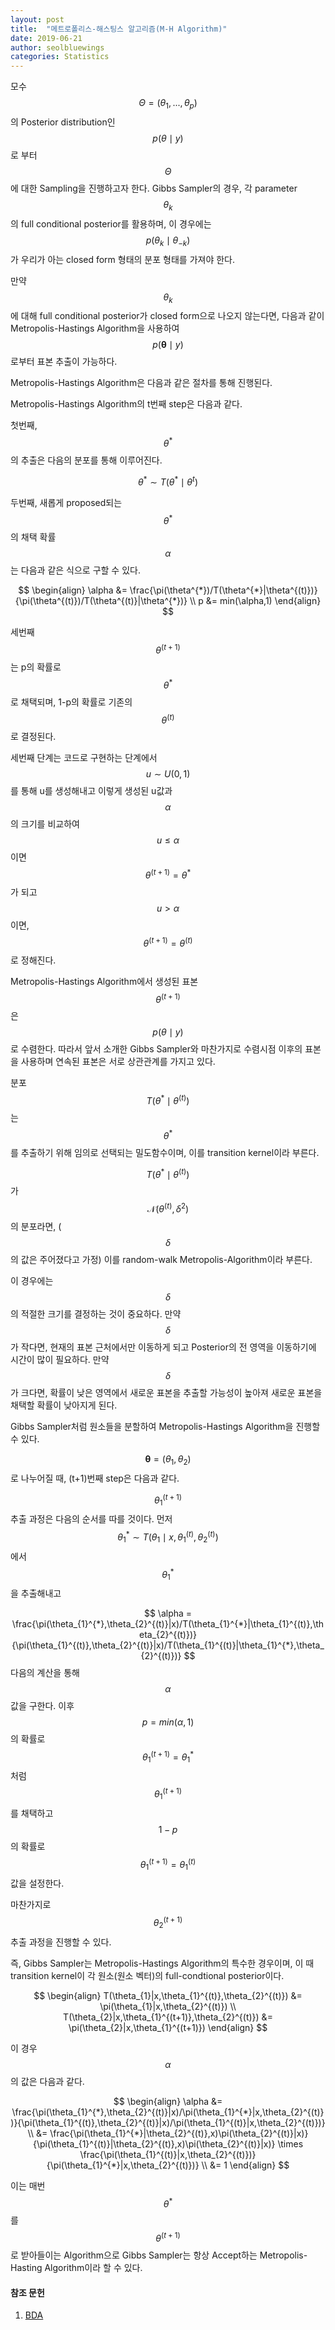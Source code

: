 ```yaml
---
layout: post
title:  "메트로폴리스-해스팅스 알고리즘(M-H Algorithm)"
date: 2019-06-21
author: seolbluewings
categories: Statistics
---
```

모수 $$\Theta=(\theta_{1},...,\theta_{p})$$ 의 Posterior distribution인 $$p(\theta\mid y)$$로 부터 $$\Theta$$에 대한 Sampling을 진행하고자 한다. Gibbs Sampler의 경우, 각 parameter $$\theta_{k}$$의 full conditional posterior를 활용하며, 이 경우에는 $$p(\theta_{k}\mid\theta_{-k})$$ 가 우리가 아는 closed form 형태의 분포 형태를 가져야 한다.

만약 $$\theta_{k}$$에 대해 full conditional posterior가 closed form으로 나오지 않는다면, 다음과 같이 Metropolis-Hastings Algorithm을 사용하여 $$p(\mathbf{\theta}\mid y)$$로부터 표본 추출이 가능하다.

Metropolis-Hastings Algorithm은 다음과 같은 절차를 통해 진행된다.

Metropolis-Hastings Algorithm의 t번째 step은 다음과 같다.

첫번째, $$\theta^{*}$$의 추출은 다음의 분포를 통해 이루어진다.

$$\theta^{*} \sim T(\theta^{*}\mid\theta^{t})$$

두번째, 새롭게 proposed되는 $$\theta^{*}$$의 채택 확률 $$\alpha$$는 다음과 같은 식으로 구할 수 있다.

$$
\begin{align}
	\alpha &= \frac{\pi(\theta^{*})/T(\theta^{*}|\theta^{(t)})}{\pi(\theta^{(t)})/T(\theta^{(t)}|\theta^{*})} \\
    p &= min(\alpha,1)
\end{align}
$$

세번째 $$\theta^{(t+1)}$$는 p의 확률로 $$\theta^{*}$$로 채택되며, 1-p의 확률로 기존의 $$\theta^{(t)}$$로 결정된다.

세번째 단계는 코드로 구현하는 단계에서 $$u \sim U(0,1)$$를 통해 u를 생성해내고 이렇게 생성된 u값과 $$\alpha$$의 크기를 비교하여 $$u \leq \alpha$$이면 $$\theta^{(t+1)}=\theta^{*}$$가 되고 $$u > \alpha$$이면, $$\theta^{(t+1)}=\theta^{(t)}$$로 정해진다.

Metropolis-Hastings Algorithm에서 생성된 표본 $$\theta^{(t+1)}$$은 $$p(\theta\mid y)$$로 수렴한다. 따라서 앞서 소개한 Gibbs Sampler와 마찬가지로 수렴시점 이후의 표본을 사용하며 연속된 표본은 서로 상관관계를 가지고 있다.

분포 $$T(\theta^{*} \mid \theta^{(t)})$$는 $$\theta^{*}$$를 추출하기 위해 임의로 선택되는 밀도함수이며, 이를 transition kernel이라 부른다.

$$T(\theta^{*}\mid \theta^{(t)})$$가 $$\mathcal{N}(\theta^{(t)},\delta^{2})$$의 분포라면, ($$\delta$$의 값은 주어졌다고 가정) 이를 random-walk Metropolis-Algorithm이라 부른다.

이 경우에는 $$\delta$$의 적절한 크기를 결정하는 것이 중요하다. 만약 $$\delta$$가 작다면, 현재의 표본 근처에서만 이동하게 되고 Posterior의 전 영역을 이동하기에 시간이 많이 필요하다. 만약 $$\delta$$가 크다면, 확률이 낮은 영역에서 새로운 표본을 추출할 가능성이 높아져 새로운 표본을 채택할 확률이 낮아지게 된다.

Gibbs Sampler처럼 원소들을 분할하여 Metropolis-Hastings Algorithm을 진행할 수 있다.

$$\mathbf{\theta}=(\theta_{1},\theta_{2})$$로 나누어질 때, (t+1)번째 step은 다음과 같다.

$$\theta_{1}^{(t+1)}$$ 추출 과정은 다음의 순서를 따를 것이다. 먼저
$$
\theta_{1}^{*} \sim T(\theta_{1}\mid x,\theta^{(t)}_{1},\theta_{2}^{(t)}) $$ 에서 $$\theta_{1}^{*} $$을 추출해내고

$$
\alpha = \frac{\pi(\theta_{1}^{*},\theta_{2}^{(t)}|x)/T(\theta_{1}^{*}|\theta_{1}^{(t)},\theta_{2}^{(t)})}{\pi(\theta_{1}^{(t)},\theta_{2}^{(t)}|x)/T(\theta_{1}^{(t)}|\theta_{1}^{*},\theta_{2}^{(t)})} $$ 다음의 계산을 통해 $$\alpha$$ 값을 구한다. 이후 $$ p=min(\alpha,1) $$ 의 확률로 $$\theta^{(t+1)}_{1} = \theta^{*}_{1}$$ 처럼 $$\theta^{(t+1)}_{1}$$ 를 채택하고 $$1-p$$의 확률로 $$  \theta^{(t+1)}_{1} = \theta^{(t)}_{1} $$ 값을 설정한다.

마찬가지로 $$\theta_{2}^{(t+1)}$$ 추출 과정을 진행할 수 있다. 

즉, Gibbs Sampler는 Metropolis-Hastings Algorithm의 특수한 경우이며, 이 때 transition kernel이 각 원소(원소 벡터)의 full-condtional posterior이다.

$$
\begin{align}
	T(\theta_{1}|x,\theta_{1}^{(t)},\theta_{2}^{(t)}) &= \pi(\theta_{1}|x,\theta_{2}^{(t)}) \\
    T(\theta_{2}|x,\theta_{1}^{(t+1)},\theta_{2}^{(t)}) &= \pi(\theta_{2}|x,\theta_{1}^{(t+1)})
\end{align}
$$

이 경우 $$\alpha$$의 값은 다음과 같다.

$$
\begin{align}
	\alpha &= \frac{\pi(\theta_{1}^{*},\theta_{2}^{(t)}|x)/\pi(\theta_{1}^{*}|x,\theta_{2}^{(t)})}{\pi(\theta_{1}^{(t)},\theta_{2}^{(t)}|x)/\pi(\theta_{1}^{(t)}|x,\theta_{2}^{(t)})} \\
    &= \frac{\pi(\theta_{1}^{*}|\theta_{2}^{(t)},x)\pi(\theta_{2}^{(t)}|x)}{\pi(\theta_{1}^{(t)}|\theta_{2}^{(t)},x)\pi(\theta_{2}^{(t)}|x)} \times \frac{\pi(\theta_{1}^{(t)}|x,\theta_{2}^{(t)})}{\pi(\theta_{1}^{*}|x,\theta_{2}^{(t)})} \\
    &= 1
\end{align}
$$

이는 매번 $$\theta^{*}$$를 $$\theta^{(t+1)}$$로 받아들이는 Algorithm으로 Gibbs Sampler는 항상 Accept하는 Metropolis-Hasting Algorithm이라 할 수 있다.



#### 참조 문헌

1. [BDA](http://www.stat.columbia.edu/~gelman/book/)




